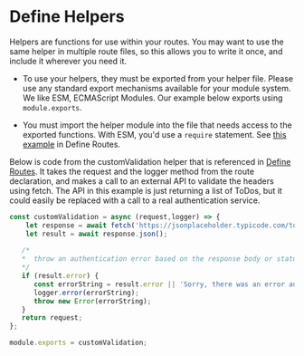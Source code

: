 # Define Helpers

Helpers are functions for use within your routes. You may want to use the same helper in multiple route files, so this allows you to write it once, and include it wherever you need it.



* To use your helpers, they must be exported from your helper file. Please use any standard export mechanisms available for your module system. We like ESM, ECMAScript Modules. Our example below exports using `module.exports`.

* You must import the helper module into the file that needs access to the exported functions. With ESM, you'd use a `require` statement. See [this example](define-routes.md#custom-preValidation-hooks) in Define Routes.


Below is code from the customValidation helper that is referenced in [Define Routes](define-routes.md). It takes the request and the logger method from the route declaration, and makes a call to an external API to validate the headers using fetch. The API in this example is just returning a list of ToDos, but it could easily be replaced with a call to a real authentication service.


```javascript
const customValidation = async (request,logger) => {
    let response = await fetch('https://jsonplaceholder.typicode.com/todos/1', { headers: { authorization: request.headers.authorization } });
    let result = await response.json();
    
   /*
   *  throw an authentication error based on the response body or statusCode
   */
   if (result.error) {
      const errorString = result.error || 'Sorry, there was an error authenticating your request';
      logger.error(errorString);
      throw new Error(errorString);
   }
   return request;
};

module.exports = customValidation;
```